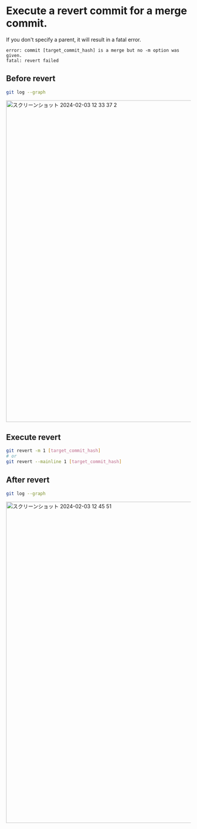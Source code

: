# Execute a revert commit for a merge commit.

If you don't specify a parent, it will result in a fatal error.

```
error: commit [target_commit_hash] is a merge but no -m option was given.
fatal: revert failed
```

## Before revert

```bash
git log --graph
```

<img width="876" alt="スクリーンショット 2024-02-03 12 33 37 2" src="https://github.com/shotatanakait/demo-git-revert/assets/40833446/00796002-31f0-4850-a793-15402516f8ab">

## Execute revert

```bash
git revert -m 1 [target_commit_hash]
# or
git revert --mainline 1 [target_commit_hash]
```

## After revert

```bash
git log --graph
```

<img width="875" alt="スクリーンショット 2024-02-03 12 45 51" src="https://github.com/shotatanakait/demo-git-revert/assets/40833446/a052f9b1-e31a-4da5-9137-90a9b11a107f">
